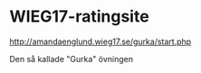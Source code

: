 # WIEG17-ratingsite

http://amandaenglund.wieg17.se/gurka/start.php

Den så kallade "Gurka" övningen
